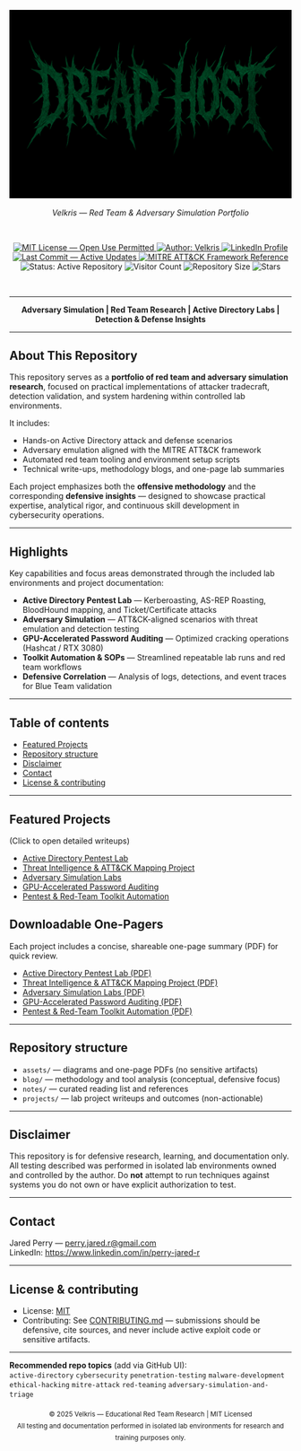 <!-- ====== HEADER START ====== -->

<p align="center">
  <img src="assets/Dread-Host-Banner.png" alt="Dread Host Banner" width="1000">
</p>


<p align="center"><i>Velkris — Red Team & Adversary Simulation Portfolio</i></p>

<br>

<p align="center">
  <a href="./LICENSE">
    <img src="https://img.shields.io/badge/License-MIT-blue.svg" alt="MIT License — Open Use Permitted">
  </a>
  <a href="https://github.com/warpedatom">
    <img src="https://img.shields.io/badge/Author-Velkris-gray?logo=github" alt="Author: Velkris">
  </a>
  <a href="https://www.linkedin.com/in/perry-jared-r">
    <img src="https://img.shields.io/badge/LinkedIn-Connect-blue?logo=linkedin" alt="LinkedIn Profile">
  </a>
  <a href="https://github.com/warpedatom/Red-Team-Portfolio">
    <img src="https://img.shields.io/github/last-commit/warpedatom/Red-Team-Portfolio?color=brightgreen&logo=github" alt="Last Commit — Active Updates">
  </a>
  <a href="https://attack.mitre.org">
    <img src="https://img.shields.io/badge/MITRE%20ATT%26CK-Reference-red?logo=mitre" alt="MITRE ATT&CK Framework Reference">
  </a>
  <img src="https://img.shields.io/badge/status-active-success?style=flat-square" alt="Status: Active Repository">
  <img src="https://visitor-badge.laobi.icu/badge?page_id=warpedatom.Red-Team-Portfolio" alt="Visitor Count">
  <img src="https://img.shields.io/github/repo-size/warpedatom/Red-Team-Portfolio?color=gray" alt="Repository Size">
  <img src="https://img.shields.io/github/stars/warpedatom/Red-Team-Portfolio?style=social" alt="Stars">
</p>

<br>

---

<p align="center">
  <b>Adversary Simulation | Red Team Research | Active Directory Labs | Detection & Defense Insights</b>
</p>

---

## About This Repository

This repository serves as a **portfolio of red team and adversary simulation research**, focused on practical implementations of attacker tradecraft, detection validation, and system hardening within controlled lab environments.

It includes:

- Hands-on Active Directory attack and defense scenarios  
- Adversary emulation aligned with the MITRE ATT&CK framework  
- Automated red team tooling and environment setup scripts  
- Technical write-ups, methodology blogs, and one-page lab summaries  

Each project emphasizes both the **offensive methodology** and the corresponding **defensive insights** — designed to showcase practical expertise, analytical rigor, and continuous skill development in cybersecurity operations.

---

<!-- ====== HEADER END ====== -->

## Highlights

Key capabilities and focus areas demonstrated through the included lab environments and project documentation:

- **Active Directory Pentest Lab** — Kerberoasting, AS-REP Roasting, BloodHound mapping, and Ticket/Certificate attacks  
- **Adversary Simulation** — ATT&CK-aligned scenarios with threat emulation and detection testing  
- **GPU-Accelerated Password Auditing** — Optimized cracking operations (Hashcat / RTX 3080)  
- **Toolkit Automation & SOPs** — Streamlined repeatable lab runs and red team workflows  
- **Defensive Correlation** — Analysis of logs, detections, and event traces for Blue Team validation  

---

## Table of contents
- [Featured Projects](#featured-projects)  
- [Repository structure](#repository-structure)  
- [Disclaimer](#disclaimer)  
- [Contact](#contact)  
- [License & contributing](#license--contributing)

---

## Featured Projects
(Click to open detailed writeups)

- [Active Directory Pentest Lab](projects/active-directory-lab.md)  
- [Threat Intelligence & ATT&CK Mapping Project](projects/threat-intel-attck-mapping.md)  
- [Adversary Simulation Labs](projects/adversary-simulation-labs.md)  
- [GPU-Accelerated Password Auditing](projects/gpu-password-auditing.md)  
- [Pentest & Red-Team Toolkit Automation](projects/pentest-redteam-toolkit.md)

## Downloadable One-Pagers

Each project includes a concise, shareable one-page summary (PDF) for quick review.

- [Active Directory Pentest Lab (PDF)](assets/Active-Directory-Pentest-Lab.pdf)
- [Threat Intelligence & ATT&CK Mapping Project (PDF)](assets/Threat-Intelligence-&-ATT&CK-Mapping-Project.pdf)
- [Adversary Simulation Labs (PDF)](assets/Adversary-Simulation-Labs.pdf)
- [GPU-Accelerated Password Auditing (PDF)](assets/GPU-Accelerated-Password-Auditing.pdf)
- [Pentest & Red-Team Toolkit Automation (PDF)](assets/Pentest-&-Red-Team-Toolkit-Automation.pdf)


---

## Repository structure

- `assets/` — diagrams and one-page PDFs (no sensitive artifacts)
- `blog/` — methodology and tool analysis (conceptual, defensive focus)  
- `notes/` — curated reading list and references
- `projects/` — lab project writeups and outcomes (non-actionable)

---

## Disclaimer
This repository is for defensive research, learning, and documentation only. All testing described was performed in isolated lab environments owned and controlled by the author. Do **not** attempt to run techniques against systems you do not own or have explicit authorization to test.

---

## Contact
Jared Perry — [perry.jared.r@gmail.com](mailto:perry.jared.r@gmail.com)  
LinkedIn: https://www.linkedin.com/in/perry-jared-r

---

## License & contributing
- License: [MIT](./LICENSE)  
- Contributing: See [CONTRIBUTING.md](./CONTRIBUTING.md) — submissions should be defensive, cite sources, and never include active exploit code or sensitive artifacts.

---

**Recommended repo topics** (add via GitHub UI):  
`active-directory` `cybersecurity` `penetration-testing` `malware-development` `ethical-hacking` `mitre-attack` `red-teaming` `adversary-simulation-and-triage`

<p align="center">
  <sub>© 2025 Velkris — Educational Red Team Research | MIT Licensed</sub><br>
  <sub>All testing and documentation performed in isolated lab environments for research and training purposes only.</sub>
</p>
